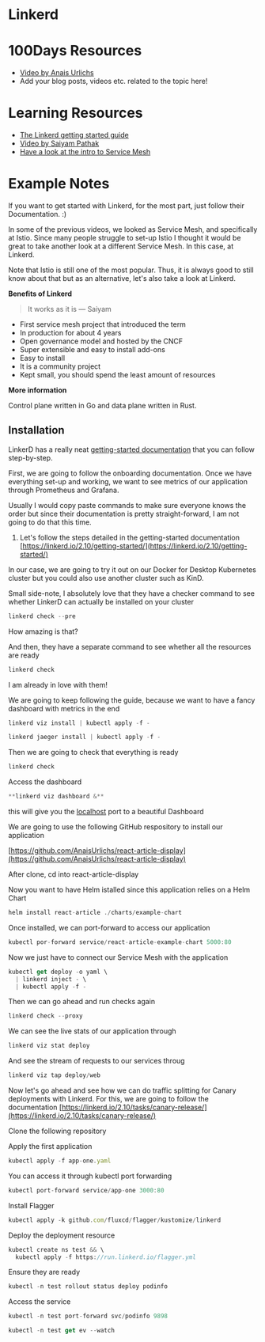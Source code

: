 # Linkerd

# 100Days Resources
* [Video by Anais Urlichs](https://youtu.be/4Y6TR-sg0mQ)
* Add your blog posts, videos etc. related to the topic here!

# Learning Resources
- [The Linkerd getting started guide](https://linkerd.io/2.10/getting-started/)
- [Video by Saiyam Pathak](https://youtu.be/QGZO2V_N3ts)
- [Have a look at the intro to Service Mesh](../networking/servicemesh.md)

# Example Notes

If you want to get started with Linkerd, for the most part, just follow their Documentation. :)

In some of the previous videos, we looked as Service Mesh, and specifically at Istio. Since many people struggle to set-up Istio I thought it would be great to take another look at a different Service Mesh. In this case, at Linkerd. 

Note that Istio is still one of the most popular. Thus, it is always good to still know about that but as an alternative, let's also take a look at Linkerd.

**Benefits of Linkerd**

> It works as it is — Saiyam

- First service mesh project that introduced the term
- In production for about 4 years
- Open governance model and hosted by the CNCF
- Super extensible and easy to install add-ons
- Easy to install
- It is a community project
- Kept small, you should spend the least amount of resources

**More information**

Control plane written in Go and data plane written in Rust.

## Installation

LinkerD has a really neat [getting-started documentation](https://linkerd.io/2.10/getting-started/) that you can follow step-by-step.

First, we are going to follow the onboarding documentation. Once we have everything set-up and working, we want to see metrics of our application through Prometheus and Grafana. 

Usually I would copy paste commands to make sure everyone knows the order but since their documentation is pretty straight-forward, I am not going to do that this time.

1. Let's follow the steps detailed in the getting-started documentation [https://linkerd.io/2.10/getting-started/](https://linkerd.io/2.10/getting-started/)

In our case, we are going to try it out on our Docker for Desktop Kubernetes cluster but you could also use another cluster such as KinD.

Small side-note, I absolutely love that they have a checker command to see whether LinkerD can actually be installed on your cluster

```jsx
linkerd check --pre
```

How amazing is that?

And then, they have a separate command to see whether all the resources are ready

```jsx
linkerd check
```

I am already in love with them!

We are going to keep following the guide, because we want to have a fancy dashboard with metrics in the end

```jsx
linkerd viz install | kubectl apply -f -
```

```jsx
linkerd jaeger install | kubectl apply -f -
```

Then we are going to check that everything is ready

```jsx
linkerd check
```

Access the dashboard

```jsx
**linkerd viz dashboard &**
```

this will give you the [localhost](http://localhost) port to a beautiful Dashboard

We are going to use the following GitHub respository to install our application

[https://github.com/AnaisUrlichs/react-article-display](https://github.com/AnaisUrlichs/react-article-display)

After clone, cd into react-article-display

Now you want to have Helm istalled since this application relies on a Helm Chart

```jsx
helm install react-article ./charts/example-chart
```

Once installed, we can port-forward to access our application

```jsx
kubectl por-forward service/react-article-example-chart 5000:80
```

Now we just have to connect our Service Mesh with the application

```jsx
kubectl get deploy -o yaml \
  | linkerd inject - \
  | kubectl apply -f -
```

 Then we can go ahead and run checks again

```jsx
linkerd check --proxy
```

We can see the live stats of our application through

```jsx
linkerd viz stat deploy
```

And see the stream of requests to our services throug

```jsx
linkerd viz tap deploy/web
```

Now let's go ahead and see how we can do traffic splitting for Canary deployments with Linkerd. For this, we are going to follow the documentation [https://linkerd.io/2.10/tasks/canary-release/](https://linkerd.io/2.10/tasks/canary-release/)

Clone the following repository

Apply the first application

```jsx
kubectl apply -f app-one.yaml
```

You can access it through kubectl port forwarding

```jsx
kubectl port-forward service/app-one 3000:80
```

Install Flagger

```jsx
kubectl apply -k github.com/fluxcd/flagger/kustomize/linkerd
```

Deploy the deployment resource

```jsx
kubectl create ns test && \
  kubectl apply -f https://run.linkerd.io/flagger.yml
```

Ensure they are ready

```jsx
kubectl -n test rollout status deploy podinfo
```

Access the service

```jsx
kubectl -n test port-forward svc/podinfo 9898
```

```jsx
kubectl -n test get ev --watch
```